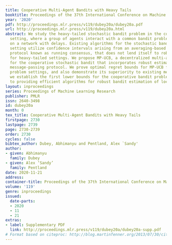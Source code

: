 ```yaml
---
title: Cooperative Multi-Agent Bandits with Heavy Tails
booktitle: Proceedings of the 37th International Conference on Machine Learning
year: '2020'
pdf: http://proceedings.mlr.press/v119/dubey20a/dubey20a.pdf
url: http://proceedings.mlr.press/v119/dubey20a.html
abstract: We study the heavy-tailed stochastic bandit problem in the cooperative multi-agent
  setting, where a group of agents interact with a common bandit problem, while communicating
  on a network with delays. Existing algorithms for the stochastic bandit in this
  setting utilize confidence intervals arising from an averaging-based communication
  protocol known as running consensus, that does not lend itself to robust estimation
  for heavy-tailed settings. We propose MP-UCB, a decentralized multi-agent algorithm
  for the cooperative stochastic bandit that incorporates robust estimation with a
  message-passing protocol. We prove optimal regret bounds for MP-UCB for several
  problem settings, and also demonstrate its superiority to existing methods. Furthermore,
  we establish the first lower bounds for the cooperative bandit problem, in addition
  to providing efficient algorithms for robust bandit estimation of location.
layout: inproceedings
series: Proceedings of Machine Learning Research
publisher: PMLR
issn: 2640-3498
id: dubey20a
month: 0
tex_title: Cooperative Multi-Agent Bandits with Heavy Tails
firstpage: 2730
lastpage: 2739
page: 2730-2739
order: 2730
cycles: false
bibtex_author: Dubey, Abhimanyu and Pentland, Alex `Sandy'
author:
- given: Abhimanyu
  family: Dubey
- given: Alex ‘Sandy’
  family: Pentland
date: 2020-11-21
address: 
container-title: Proceedings of the 37th International Conference on Machine Learning
volume: '119'
genre: inproceedings
issued:
  date-parts:
  - 2020
  - 11
  - 21
extras:
- label: Supplementary PDF
  link: http://proceedings.mlr.press/v119/dubey20a/dubey20a-supp.pdf
# Format based on citeproc: http://blog.martinfenner.org/2013/07/30/citeproc-yaml-for-bibliographies/
---
```

